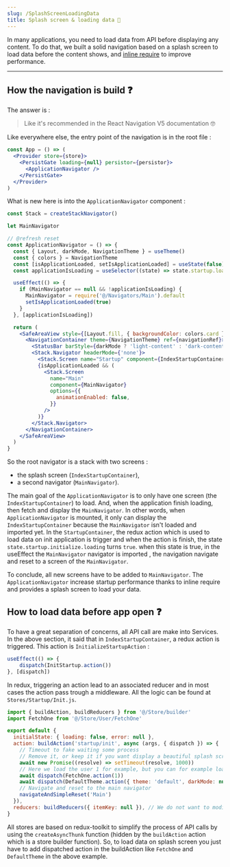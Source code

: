 ```yaml
---
slug: /SplashScreenLoadingData
title: Splash screen & loading data 💾
---
```


In many applications, you need to load data from API before displaying any content.
To do that, we built a solid navigation based on a splash screen to load data before the content shows, and [inline require](https://reactnative.dev/docs/ram-bundles-inline-requires#inline-requires) to improve performance.

---

## How the navigation is build ❓
The answer is :

> Like it's recommended in the React Navigation V5 documentation 🤓

Like everywhere else, the entry point of the navigation is in the root file :

```jsx title="src/App.js"
const App = () => (
  <Provider store={store}>
    <PersistGate loading={null} persistor={persistor}>
      <ApplicationNavigator />
    </PersistGate>
  </Provider>
)
```

What is new here is into the `ApplicationNavigator` component :

```jsx
const Stack = createStackNavigator()

let MainNavigator

// @refresh reset
const ApplicationNavigator = () => {
  const { Layout, darkMode, NavigationTheme } = useTheme()
  const { colors } = NavigationTheme
  const [isApplicationLoaded, setIsApplicationLoaded] = useState(false)
  const applicationIsLoading = useSelector((state) => state.startup.loading)

  useEffect(() => {
    if (MainNavigator == null && !applicationIsLoading) {
      MainNavigator = require('@/Navigators/Main').default
      setIsApplicationLoaded(true)
    }
  }, [applicationIsLoading])

  return (
    <SafeAreaView style={[Layout.fill, { backgroundColor: colors.card }]}>
      <NavigationContainer theme={NavigationTheme} ref={navigationRef}>
        <StatusBar barStyle={darkMode ? 'light-content' : 'dark-content'} />
        <Stack.Navigator headerMode={'none'}>
          <Stack.Screen name="Startup" component={IndexStartupContainer} />
          {isApplicationLoaded && (
            <Stack.Screen
              name="Main"
              component={MainNavigator}
              options={{
                animationEnabled: false,
              }}
            />
          )}
        </Stack.Navigator>
      </NavigationContainer>
    </SafeAreaView>
  )
}
```

So the root navigator is a stack with two screens : 
 - the splash screen (`IndexStartupContainer`),
 - a second navigator (`MainNavigator`). 
 
The main goal of the `ApplicationNavigator` is to only have one screen (the `IndexStartupContainer`) to load. 
And, when the application finish loading, then fetch and display the `MainNavigator`.
In other words, when `ApplicationNavigator` is mounted, it only can display the `IndexStartupContainer` because the `MainNavigator` isn't loaded and imported yet.
In the `StartupContainer`, the redux action which is used to load data on init application is trigger and when the action is finish, the state `state.startup.initialize.loading` turns `true`.
when this state is true, in the useEffect the `MainNavigator` navigator is imported , the navigation navigate and reset to a screen of the `MainNavigator`.

To conclude, all new screens have to be added to `MainNavigator`. The `ApplicationNavigator` increase startup performance thanks to inline require and provides a splash screen to load your data.

## How to load data before app open ❓

To have a great separation of concerns, all API call are make into Services. In the above section, it said that in `IndexStartupContainer`, a redux action is triggered. This action is `InitializeStartupAction` :

```javascript
useEffect(() => {
    dispatch(InitStartup.action())
}, [dispatch])
```

In redux, triggering an action lead to an associated reducer and in most cases the action pass trough a middleware.
All the logic can be found at `Stores/Startup/Init.js`. 

```javascript
import { buildAction, buildReducers } from '@/Store/builder'
import FetchOne from '@/Store/User/FetchOne'

export default {
  initialState: { loading: false, error: null },
  action: buildAction('startup/init', async (args, { dispatch }) => {
    // Timeout to fake waiting some process
    // Remove it, or keep it if you want display a beautiful splash screen ;)
    await new Promise((resolve) => setTimeout(resolve, 1000))
    // Here we load the user 1 for example, but you can for example load the connected user
    await dispatch(FetchOne.action(1))
    await dispatch(DefaultTheme.action({ theme: 'default', darkMode: null }))
    // Navigate and reset to the main navigator
    navigateAndSimpleReset('Main')
  }),
  reducers: buildReducers({ itemKey: null }), // We do not want to modify some item by default
}
```

All stores are based on redux-toolkit to simplify the process of API calls by using the `createAsyncThunk` function (hidden by the `buildAction` action which is a store builder function).
So, to load data on splash screen you just have to add dispatched action in the buildAction like `FetchOne` and `DefaultTheme` in the above example. 
